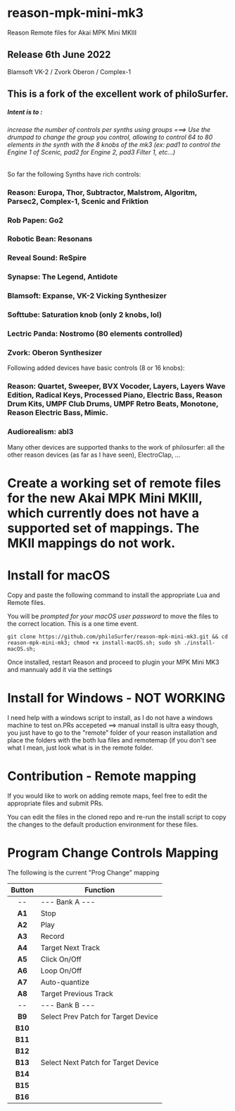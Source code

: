 # reason-mpk-mini-mk3
Reason Remote files for Akai MPK Mini MKIII

## Release 6th June 2022
Blamsoft VK-2 / Zvork Oberon / Complex-1

## This is a fork of the excellent work of philoSurfer.
##### Intent is to :
###### increase the number of controls per synths using groups ===> Use the drumpad to change the group you control, allowing to control 64 to 80 elements in the synth with the 8 knobs of the mk3 (ex: pad1 to control the Engine 1 of Scenic, pad2 for Engine 2, pad3 Filter 1, etc...)

So far the following Synths have rich controls:
### Reason: Europa, Thor, Subtractor, Malstrom, Algoritm, Parsec2, Complex-1, Scenic and Friktion
### Rob Papen: Go2
### Robotic Bean: Resonans
### Reveal Sound: ReSpire
### Synapse: The Legend, Antidote
### Blamsoft: Expanse, VK-2 Vicking Synthesizer
### Softtube: Saturation knob (only 2 knobs, lol)
### Lectric Panda: Nostromo (80 elements controlled)
### Zvork: Oberon Synthesizer

Following added devices have basic controls (8 or 16 knobs):
### Reason: Quartet, Sweeper, BVX Vocoder, Layers, Layers Wave Edition, Radical Keys, Processed Piano, Electric Bass, Reason Drum Kits, UMPF Club Drums, UMPF Retro Beats, Monotone, Reason Electric Bass, Mimic.
### Audiorealism: abl3

Many other devices are supported thanks to the work of philosurfer: all the other reason devices (as far as I have seen), ElectroClap, ...




# Create a working set of remote files for the new Akai MPK Mini MKIII, which currently does not have a supported set of mappings.  The MKII mappings do not work.


# Install for macOS
Copy and paste the following command to install the appropriate Lua and Remote files.

You will be _prompted for your macOS user password_ to move the files to the correct location. This is a one time event.
```
git clone https://github.com/philoSurfer/reason-mpk-mini-mk3.git && cd reason-mpk-mini-mk3; chmod +x install-macOS.sh; sudo sh ./install-macOS.sh;
```

Once installed, restart Reason and proceed to plugin your MPK Mini MK3 and mannualy add it via the settings


# Install for Windows - NOT WORKING
I need help with a windows script to install, as I do not have a windows machine to test on.PRs accepeted
==> manual install is ultra easy though, you just have to go to the "remote" folder of your reason installation and place the folders with the both lua files and remotemap (if you don't see what I mean, just look what is in the remote folder. 


# Contribution - Remote mapping
If you would like to work on adding remote maps, feel free to edit the appropriate files and submit PRs.   

You can edit the files in the cloned repo and re-run the install script to copy the changes to the default production environment for these files.

# Program Change Controls Mapping

The following is the current "Prog Change" mapping

| Button | Function|
| :---: | ------|
| --  | --- Bank A ---  |
| __A1__  |  Stop  |
| __A2__  |  Play  |
| __A3__  |  Record |
| __A4__  |  Target Next Track |
| __A5__  |  Click On/Off |
| __A6__  |  Loop On/Off  |
| __A7__  |  Auto-quantize  |
| __A8__  |  Target Previous Track  |
| -- | --- Bank B --- |
| __B9__  |  Select Prev Patch for Target Device  |
| __B10__ | |
| __B11__ | |
| __B12__ | |
| __B13__ | Select Next Patch for Target Device |
| __B14__ | |
| __B15__ | |
| __B16__ | |
